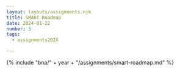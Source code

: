 ```yaml
---
layout: layouts/assignments.njk
title: SMART Roadmap
date: 2024-01-22
number: 3
tags:
  - assignments202X

---
```



{% include "bna/" + year + "/assignments/smart-roadmap.md" %}
